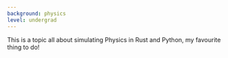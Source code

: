 ```yaml
---
background: physics
level: undergrad
---
```

This is a topic all about simulating Physics in Rust and Python, my favourite thing to do!




